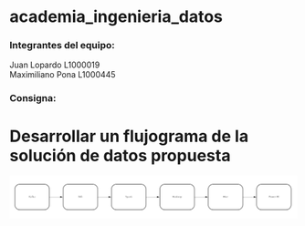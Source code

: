 # academia_ingenieria_datos
### Integrantes del equipo:
Juan Lopardo L1000019 <br>
Maximiliano Pona L1000445

### Consigna: 
# Desarrollar un flujograma de la solución de datos propuesta

![Test Image 2](/images/flujograma.png)
